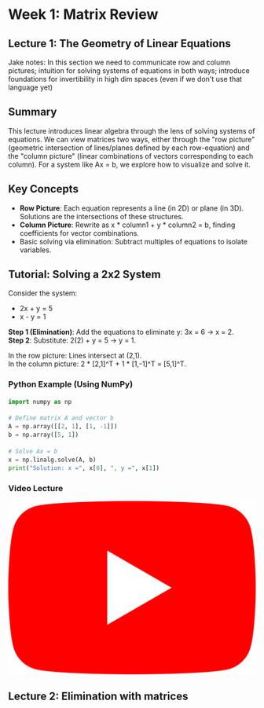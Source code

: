 # Week 1: Matrix Review

## Lecture 1: The Geometry of Linear Equations

Jake notes: In this section we need to communicate row and column pictures; intuition for solving systems of equations in both ways; introduce foundations for invertibility in high dim spaces (even if we don't use that language yet)

## Summary
This lecture introduces linear algebra through the lens of solving systems of equations. We can view matrices two ways, either through the "row picture" (geometric intersection of lines/planes defined by each row-equation) and the "column picture" (linear combinations of vectors corresponding to each column). For a system like Ax = b, we explore how to visualize and solve it.

## Key Concepts
- **Row Picture**: Each equation represents a line (in 2D) or plane (in 3D). Solutions are the intersections of these structures.
- **Column Picture**: Rewrite as x * column1 + y * column2 = b, finding coefficients for vector combinations.
- Basic solving via elimination: Subtract multiples of equations to isolate variables.

## Tutorial: Solving a 2x2 System
Consider the system:
- 2x + y = 5
- x - y = 1

**Step 1 (Elimination)**: Add the equations to eliminate y: 3x = 6 → x = 2.  
**Step 2**: Substitute: 2(2) + y = 5 → y = 1.  

In the row picture: Lines intersect at (2,1).  
In the column picture: 2 * [2,1]^T + 1 * [1,-1]^T = [5,1]^T.

### Python Example (Using NumPy)
```python
import numpy as np

# Define matrix A and vector b
A = np.array([[2, 1], [1, -1]])
b = np.array([5, 1])

# Solve Ax = b
x = np.linalg.solve(A, b)
print("Solution: x =", x[0], ", y =", x[1])
```
### Video Lecture
[![Video](youtube.png)](https://www.youtube.com/watch?v=ZK3O402wf1c)

## Lecture 2: Elimination with matrices